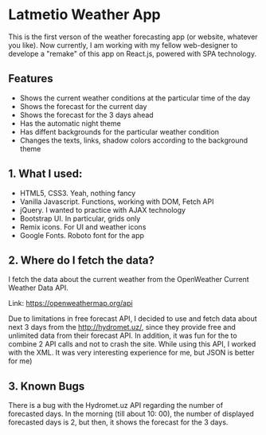 # Latmetio Weather App

This is the first verson of the weather forecasting app (or website, whatever you like). Now currently, I am working with my fellow web-designer to develope a "remake" of this app on React.js, powered with SPA technology.

## Features
* Shows the current weather conditions at the particular time of the day
* Shows the forecast for the current day
* Shows the forecast for the 3 days ahead
* Has the automatic night theme
* Has diffent backgrounds for the particular weather condition
* Changes the texts, links, shadow colors according to the background theme

## 1. What I used:
* HTML5, CSS3. Yeah, nothing fancy
* Vanilla Javascript. Functions, working with DOM, Fetch API
* jQuery. I wanted to practice with AJAX technology
* Bootstrap UI. In particular, grids only
* Remix icons. For UI and weather icons
* Google Fonts. Roboto font for the app

## 2. Where do I fetch the data?
I fetch the data about the current weather from the OpenWeather Current Weather Data API.

Link: https://openweathermap.org/api

Due to limitations in free forecast API, I decided to use and fetch data about next 3 days from the http://hydromet.uz/, since they provide free and unlimited data from their forecast API. In addition, it was fun for the to combine 2 API calls and not to crash the site. While using this API, I worked with the XML. It was very interesting experience for me, but JSON is better for me)

## 3. Known Bugs
There is a bug with the Hydromet.uz API regarding the number of forecasted days. In the morning (till about 10: 00), the number of displayed forecasted days is 2, but then, it shows the forecast for the 3 days.

